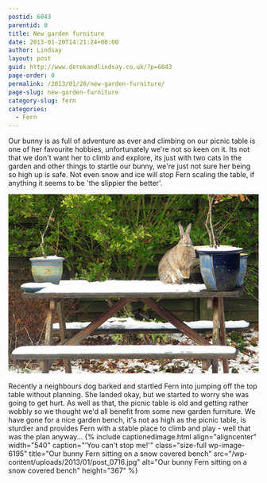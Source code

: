 ```yaml
---
postid: 6043
parentid: 0
title: New garden furniture
date: 2013-01-20T14:21:24+00:00
author: Lindsay
layout: post
guid: http://www.derekandlindsay.co.uk/?p=6043
page-order: 0
permalink: /2013/01/20/new-garden-furniture/
page-slug: new-garden-furniture
category-slug: fern
categories:
  - Fern
---
```

Our bunny is as full of adventure as ever and climbing on our picnic table is one of her favourite hobbies, unfortunately we're not so keen on it. Its not that we don't want her to climb and explore, its just with two cats in the garden and other things to startle our bunny, we're just not sure her being so high up is safe. Not even snow and ice will stop Fern scaling the table, if anything it seems to be 'the slippier the better'.

<img class="aligncenter size-full wp-image-6188" title="Fern enjoying our snow covered picnic table" src="/wp-content/uploads/2015/01/post_2189.jpg" alt="Fern enjoying our snow covered picnic table" width="540" height="361" /> 

Recently a neighbours dog barked and startled Fern into jumping off the top table without planning. She landed okay, but we started to worry she was going to get hurt. As well as that, the picnic table is old and getting rather wobbly so we thought we'd all benefit from some new garden furniture. We have gone for a nice garden bench, it's not as high as the picnic table, is sturdier and provides Fern with a stable place to climb and play - well that was the plan anyway... {% include captionedimage.html align="aligncenter" width="540" caption="'You can't stop me!'" class="size-full wp-image-6195" title="Our bunny Fern sitting on a snow covered bench" src="/wp-content/uploads/2013/01/post_0716.jpg" alt="Our bunny Fern sitting on a snow covered bench" height="367" %}